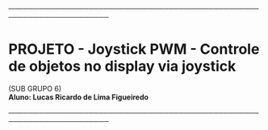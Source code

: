 ──────────────────────────────────────────────────────────────────────  
# PROJETO - Joystick PWM - Controle de objetos no display via joystick
(SUB GRUPO 6)  
**Aluno: Lucas Ricardo de Lima Figueiredo** 

──────────────────────────────────────────────────────────────────────  

